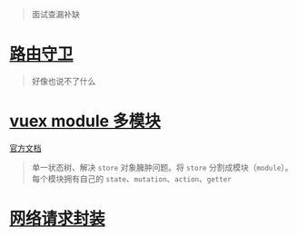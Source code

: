 > 面试查漏补缺

# [路由守卫](https://zzdoreen.github.io/2021/02/24/vue-router%E5%AF%BC%E8%88%AA%E5%AE%88%E5%8D%AB/)

> 好像也说不了什么

# [vuex module 多模块](https://zzdoreen.github.io/2019/12/16/vuex%E5%A4%9A%E6%A8%A1%E5%9D%97%E9%85%8D%E7%BD%AE/)

[官方文档](https://vuex.vuejs.org/zh/guide/modules.html)

> 单一状态树、解决 `store` 对象臃肿问题。将 `store` 分割成模块（`module`）。每个模块拥有自己的 `state`、`mutation`、`action`、`getter` 

# [网络请求封装]()
